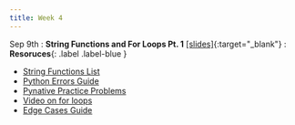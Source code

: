 ```yaml
---
title: Week 4
---
```


Sep 9th
: **String Functions and For Loops Pt. 1** [\[slides\]](https://docs.google.com/presentation/d/1cROAJpQjmIlsuvAVfUkkXPHY0ygP5-c8MRjrawv2_sA/edit?usp=sharing){:target="\_blank"}
: **Resoruces**{: .label .label-blue }
- [String Functions List](https://www.w3schools.com/python/python_ref_string.asp)
- [Python Errors Guide](https://docs.google.com/document/d/1S9DKwV66X5zdpiikkvXE7OnUneR4FRKem3v2xGc4zRg/edit?usp=sharing)
- [Pynative Practice Problems](https://pynative.com/python-if-else-and-for-loop-exercise-with-solutions/)
- [Video on for loops](https://www.youtube.com/watch?v=lNDgpDHlyRU)
- [Edge Cases Guide](https://docs.google.com/document/d/1erH8pX7RWOcaF2SLMjThGzq7nwDChwIruURsV9-wGN8/edit?usp=sharing)
